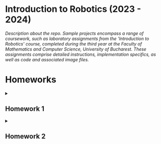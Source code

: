 # Introduction to Robotics (2023 - 2024)
_Description about the repo.
Sample projects encompass a range of coursework, such as laboratory assignments from the 'Introduction to Robotics' course, completed during the third year at the Faculty of Mathematics and Computer Science, University of Bucharest. These assignments comprise detailed instructions, implementation specifics, as well as code and associated image files._

# Homeworks

<details>
<summary> <h2>Homework 1</h2> </summary>
<br>

### Task: RGB LED control using 3 potentiometers. This control must leverage digital electronics.

### Code: [click here](https://github.com/dragosvoinea1/IntroductionToRobotics/blob/main/homework_1.ino)
  
### Youtube video that shows how it works: [watch it here](https://www.youtube.com/shorts/YShnfBhUUPg)
<br>
Components used:
<ul>
  <li>RGB LED </li>
  <li>Potentiometers (3)</li>
  <li>x3 Resistors 330 Ω
  <li>Wires as needed</li>
</ul>

### Electronic scheme + image of the project:

![Electronic scheme](https://github.com/dragosvoinea1/IntroductionToRobotics/assets/115077134/c6e1f4ad-d741-48be-b050-e26b4286f1f5)

![homework_2](https://github.com/dragosvoinea1/IntroductionToRobotics/assets/115077134/c1b04518-b1ce-4769-ae25-8ba3c1627aa1)

</details>


<details>
<summary> <h2>Homework 2</h2> </summary>
<br>

### Task: Simulating a 3-floor elevator control system using LEDs, buttons, and a buzzer with Arduino.

#### Detailed task: Design a control system that simulates a 3-floor elevator using the Arduino platform. Here are the specific requirements:

<ul>
  <li>LED Indicators: Each of the 3 LEDs should represent one of the 3 floors.
The LED corresponding to the current floor should light up. Additionally,
another LED should represent the elevator’s operational state. It should
blink when the elevator is moving and remain static when stationary.
  </li>
  <li>Buttons: Implement 3 buttons that represent the call buttons from the
3 floors. When pressed, the elevator should simulate movement towards
the floor after a short interval (2-3 seconds).
  </li>
  <li>Buzzer:
The buzzer should sound briefly during the following scenarios: 
    <ul>
    <li>Elevator arriving at the desired floor (something resembling a ”cling”).</li>
    <li>Elevator doors closing and movement.</li>
    </ul>
  </li>
  <li>State Change & Timers: If the elevator is already at the desired floor, pressing the button for that floor should have no effect.  Otherwise, aftera button press, the elevator should ”wait for the doors to close” and then”move”  to  the  corresponding  floor.   If  the  elevator  is  in  movement,  itshould either do nothing or it should stack its decision (get to the firstprogrammed floor,  open the doors,  wait, close them and then go to thenext desired floor).
  </li>
 <li>
   Debounce: to avoid unintentional repeated button presses.
 </li>
  
</ul>


### Code: [click here](https://github.com/dragosvoinea1/IntroductionToRobotics/blob/main/homework_2.ino)
  
### Youtube video that shows how it works: [watch it here](https://youtube.com/shorts/Pl9DIoiuy20)
<br>
Components used:
<ul>
  <li>LEDs (4): 3 for floors, 1 operational LED </li>
  <li>Buttons (3)</li>
  <li>x4 Resistors 330 Ω </li>
  <li>x1 Resistor 100 Ω </li>
  <li>Wires as needed</li>
</ul>

### Electronic scheme + image of the project:

![image](https://github.com/dragosvoinea1/IntroductionToRobotics/assets/115077134/4418ba26-eaeb-4240-a905-b1ddcb82f148)

![hw_2_photo](https://github.com/dragosvoinea1/IntroductionToRobotics/assets/115077134/da6d4427-1614-46a6-a780-5788b8e11121)

</details>


